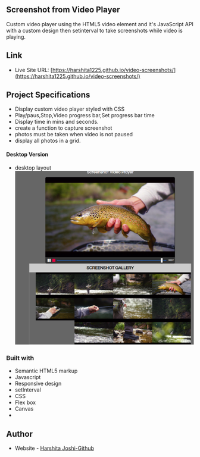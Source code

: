 ## Screenshot from Video Player

Custom video player using the HTML5 video element and it's JavaScript API with a custom design then setinterval to take screenshots while video is playing.

## Link

- Live Site URL: [https://harshita1225.github.io/video-screenshots/](https://harshita1225.github.io/video-screenshots/)

## Project Specifications

- Display custom video player styled with CSS
- Play/paus,Stop,Video progress bar,Set progress bar time
- Display time in mins and seconds.
- create a function to capture screenshot
- photos must be taken when video is not paused
- display all photos in a grid.

#### Desktop Version

- desktop layout
  ![Desktop Layout](./img/Screenshot%20from%202022-10-27%2000-38-04.png)

### Built with

- Semantic HTML5 markup
- Javascript
- Responsive design
- setInterval
- CSS
- Flex box
- Canvas
-

## Author

- Website - [Harshita Joshi-Github](https://github.com/harshita1225)
